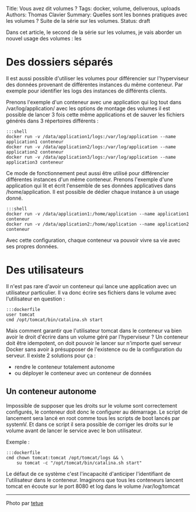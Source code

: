 Title: Vous avez dit volumes ? 
Tags: docker, volume, deliverous, uploads
Authors: Thomas Clavier
Summary: Quelles sont les bonnes pratiques avec les volumes ? Suite de la série sur les volumes.
Status: draft

Dans cet article, le second de la série sur les volumes, je vais aborder un nouvel usage des volumes : les 

# Des dossiers séparés

Il est aussi possible d'utiliser les volumes pour différencier sur
l'hyperviseur des données provenant de différentes instances du même conteneur.
Par exemple pour identifier les logs des instances de différents clients. 

Prenons l'exemple d'un conteneur avec une application qui log tout dans
/var/log/application/ avec les options de montage des volumes il est possible
de lancer 3 fois cette même applications et de sauver les fichiers générés dans
3 répertoires différents : 

    :::shell
    docker run -v /data/application1/logs:/var/log/application --name application1 conteneur
    docker run -v /data/application2/logs:/var/log/application --name application2 conteneur
    docker run -v /data/application3/logs:/var/log/application --name application3 conteneur

Ce mode de fonctionnement peut aussi être utilisé pour différencier différentes
instances d'un même conteneur. Prenons l'exemple d'une application qui lit et
écrit l'ensemble de ses données applicatives dans /home/application. Il est
possible de dédier chaque instance à un usage donné. 

    :::shell
    docker run -v /data/application1:/home/application --name application1 conteneur
    docker run -v /data/application2:/home/application --name application2 conteneur

Avec cette configuration, chaque conteneur va pouvoir vivre sa vie avec ses propres données.

# Des utilisateurs

Il n'est pas rare d'avoir un conteneur qui lance une application avec un
utilisateur particulier. Il va donc écrire ses fichiers dans le volume avec
l'utilisateur en question :

    :::dockerfile
    user tomcat
    cmd /opt/tomcat/bin/catalina.sh start

Mais comment garantir que l'utilisateur tomcat dans le conteneur va bien avoir
le droit d'écrire dans un volume géré par l'hyperviseur ? 
Un conteneur doit être idempotent, on doit pouvoir le lancer sur n'importe quel serveur Docker sans avoir à présupposer de l'existence ou de la configuration du serveur. Il existe 2 solutions pour ça : 
- rendre le conteneur totalement autonome
- ou déployer le conteneur avec un conteneur de données 

## Un conteneur autonome

Impossible de supposer que les droits sur le volume sont correctement
configurés, le conteneur doit donc le configurer au démarrage. Le script de
lancement sera lancé en root comme tous les scripts de boot lancés par systemV.
Et dans ce script il sera possible de corriger les droits sur le volume avant
de lancer le service avec le bon utilisateur.

Exemple : 

    :::dockerfile
    cmd chown tomcat:tomcat /opt/tomcat/logs && \
        su tomcat -c "/opt/tomcat/bin/catalina.sh start"
    
Le défaut de ce système c'est l'incapacité d'anticiper l'identifiant de
l'utilisateur dans le conteneur. Imaginons que tous les conteneurs lancent
tomcat en écoute sur le port 8080 et log dans le volume /var/log/tomcat 



---
Photo par [tetue](https://www.flickr.com/photos/romytetue/109188206)
